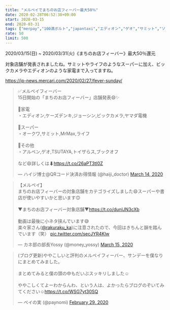 ```yaml
---
title: "メルペイでまちのお店フィーバー最大50％"
date: 2020-02-28T06:52:38+09:00
start: 2020-03-15
end: 2020-03-31
tags: ["merpay","100満ボルト","japantaxi","エディオン","ゲオ","サミット","ソフマップ","ビックカメラ","ブックオフ","ライフ"]
rate: 50
limit: 500
---
```


2020/03/15(日) ~ 2020/03/31(火)《まちのお店フィーバー》最大50％還元

対象店舗が発表されましたね。サミットやライフのようなスーパーに加え、ビックカメラやエディオンのような家電まで入ってますね。

https://jp-news.mercari.com/2020/02/27/fever-sunday/

<blockquote class="twitter-tweet"><p lang="ja" dir="ltr">✅メルペイフィーバー<br>15日開始の「まちのお店フィーバー」店舗発表😄✨<br><br>🔸家電<br>・エディオン,ケーズデンキ,ジョーシン,ビックカメラ,ヤマダ電機<br><br>🔸スーパー<br>・オークワ,サミット,MrMax,ライフ<br><br>🔸その他<br>・アルペン,ゲオ,TSUTAYA,トイザらス,ブックオフ<br><br>など😄詳しくは⬇<a href="https://t.co/26aPT3tI0Z">https://t.co/26aPT3tI0Z</a></p>&mdash; ハイジ博士@QRコード決済お得情報 (@haiji_doctor) <a href="https://twitter.com/haiji_doctor/status/1238779414617313280?ref_src=twsrc%5Etfw">March 14, 2020</a></blockquote> <script async src="https://platform.twitter.com/widgets.js" charset="utf-8"></script>

<blockquote class="twitter-tweet"><p lang="ja" dir="ltr">【メルペイ】<br>まちのお店フィーバーの対象店舗をカテゴライズしました😄スーパーや書店が使いやすいかと思います😊<br><br>▼まちのお店フィーバー対象店舗▼<a href="https://t.co/dunlJN3cXb">https://t.co/dunlJN3cXb</a><br><br>動画は最後に小ネタ挟んでいます😅<br>楽々家さん(<a href="https://twitter.com/rakuraku_ka?ref_src=twsrc%5Etfw">@rakuraku_ka</a>)に注意されたので、今回はきちんと韻を踏んでいます（笑） <a href="https://t.co/secJYR4Klw">pic.twitter.com/secJYR4Klw</a></p>&mdash; カネ部の部長Yossy (@money_yossy) <a href="https://twitter.com/money_yossy/status/1239175687019171842?ref_src=twsrc%5Etfw">March 15, 2020</a></blockquote> <script async src="https://platform.twitter.com/widgets.js" charset="utf-8"></script>

<blockquote class="twitter-tweet"><p lang="ja" dir="ltr">(ブログ更新)ややこしいと評判のメルペイフィーバー、サンデーを僕なりにまとめてみました。<br><br>まとめてみると僕の頭の中もだいぶスッキリしました☺️<br><br>ややこしくてよーわからんわ、という人は、よかったらブログのぞいてみてください☺️<a href="https://t.co/WSG7yt30SQ">https://t.co/WSG7yt30SQ</a></p>&mdash; ペイの実 (@paynomi) <a href="https://twitter.com/paynomi/status/1233806877663719424?ref_src=twsrc%5Etfw">February 29, 2020</a></blockquote> <script async src="https://platform.twitter.com/widgets.js" charset="utf-8"></script>
